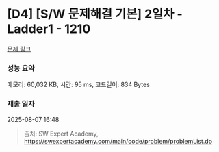 # [D4] [S/W 문제해결 기본] 2일차 - Ladder1 - 1210 

[문제 링크](https://swexpertacademy.com/main/code/problem/problemDetail.do?contestProbId=AV14ABYKADACFAYh) 

### 성능 요약

메모리: 60,032 KB, 시간: 95 ms, 코드길이: 834 Bytes

### 제출 일자

2025-08-07 16:48



> 출처: SW Expert Academy, https://swexpertacademy.com/main/code/problem/problemList.do